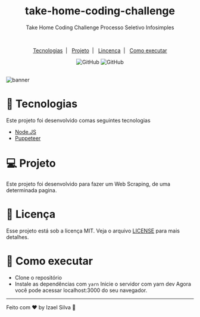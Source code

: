 <h1 align="center">take-home-coding-challenge</h1>
 <p align="center">Take Home Coding Challenge Processo Seletivo Infosimples</p><br>
<p align="center">
    <a href="https://github.com/Ias4g/take-home-coding-challenge#-Tecnologias">Tecnologias</a>&nbsp;&nbsp;|&nbsp;&nbsp;
    <a href="https://github.com/Ias4g/take-home-coding-challenge#projeto">Projeto</a>&nbsp;&nbsp;|&nbsp;&nbsp;
    <a href="https://github.com/Ias4g/take-home-coding-challenge#licença">Lincença</a>&nbsp;&nbsp;|&nbsp;&nbsp;
    <a href="https://github.com/Ias4g/take-home-coding-challenge#como-executar">Como executar</a>
</p>

<div align="center">
    <img alt="GitHub" src="https://img.shields.io/github/license/Ias4g/take-home-coding-challenge?color=%2323BFD0&logoColor=%230F0F0F"/>
    <img alt="GitHub" src="https://img.shields.io/badge/PRs-welcome-23BFD0" />
</div>

<br>

![banner](https://user-images.githubusercontent.com/62667424/186507967-4d89772c-4680-490a-b07e-3bbdf579e716.png)


# 🚀 Tecnologias
Este projeto foi desenvolvido comas seguintes tecnologias
* [Node.JS](https://nodejs.org/en/)
* [Puppeteer](https://github.com/puppeteer/puppeteer)

# 💻 Projeto
Este projeto foi desenvolvido para fazer um Web Scraping, de uma determinada pagina.

# 📝 Licença
Esse projeto está sob a licença MIT. Veja o arquivo [LICENSE](LICENSE) para mais detalhes.

# 🚀 Como executar
* Clone o repositório
* Instale as dependências com ```yarn```
Inicie o servidor com yarn dev
Agora você pode acessar localhost:3000 do seu navegador.

<hr>

Feito com ♥ by Izael Silva 👋